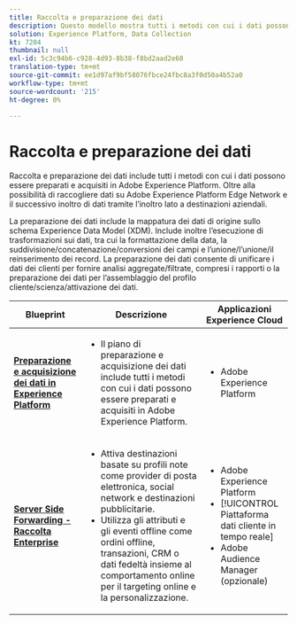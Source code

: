 ```yaml
---
title: Raccolta e preparazione dei dati
description: Questo modello mostra tutti i metodi con cui i dati possono essere acquisiti e preparati in Adobe Experience Platform.
solution: Experience Platform, Data Collection
kt: 7204
thumbnail: null
exl-id: 5c3c94b6-c928-4d93-8b38-f8bd2aad2e68
translation-type: tm+mt
source-git-commit: ee1d97af9bf58076fbce24fbc8a3f0d50a4b52a0
workflow-type: tm+mt
source-wordcount: '215'
ht-degree: 0%

---
```


# Raccolta e preparazione dei dati

Raccolta e preparazione dei dati include tutti i metodi con cui i dati possono essere preparati e acquisiti in Adobe Experience Platform. Oltre alla possibilità di raccogliere dati su Adobe Experience Platform Edge Network e il successivo inoltro di dati tramite l’inoltro lato a destinazioni aziendali.

La preparazione dei dati include la mappatura dei dati di origine sullo schema Experience Data Model (XDM). Include inoltre l’esecuzione di trasformazioni sui dati, tra cui la formattazione della data, la suddivisione/concatenazione/conversioni dei campi e l’unione/l’unione/il reinserimento dei record. La preparazione dei dati consente di unificare i dati dei clienti per fornire analisi aggregate/filtrate, compresi i rapporti o la preparazione dei dati per l’assemblaggio del profilo cliente/scienza/attivazione dei dati.

| Blueprint | Descrizione | Applicazioni Experience Cloud |
|---|---|---|
| **[Preparazione e acquisizione dei dati in Experience Platform](ingestion.md)** | <ul><li>Il piano di preparazione e acquisizione dei dati include tutti i metodi con cui i dati possono essere preparati e acquisiti in Adobe Experience Platform.</ul></li> | <ul><li> Adobe Experience Platform </ul></li> |
| **[Server Side Forwarding - Raccolta Enterprise](server-side-collection.md)** | <ul><li>Attiva destinazioni basate su profili note come provider di posta elettronica, social network e destinazioni pubblicitarie. </li><li>Utilizza gli attributi e gli eventi offline come ordini offline, transazioni, CRM o dati fedeltà insieme al comportamento online per il targeting online e la personalizzazione.</li></ul> | <ul><li>Adobe Experience Platform</li><li> [!UICONTROL Piattaforma dati cliente in tempo reale]</li><li>Adobe Audience Manager (opzionale)</li></ul> |
